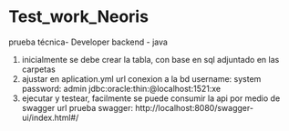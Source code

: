 # Test_work_Neoris
prueba técnica- Developer backend - java

1. inicialmente se debe crear la tabla, con base en sql adjuntado en las carpetas
2. ajustar en aplication.yml url conexion a la bd
    username: system
    password: admin
    jdbc:oracle:thin:@localhost:1521:xe
3. ejecutar y testear, facilmente se puede consumir la api por medio de swagger
    url prueba swagger: http://localhost:8080/swagger-ui/index.html#/
